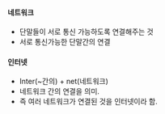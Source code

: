 #### 네트워크

- 단말들이 서로 통신 가능하도록 연결해주는 것
- 서로 통신가능한 단말간의 연결

#### 인터넷

- Inter(~간의) + net(네트워크)
- 네트워크 간의 연결을 의미.
- 즉 여러 네트워크가 연결된 것을 인터넷이라 함.



